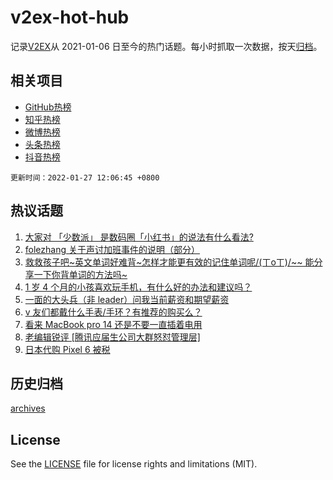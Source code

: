 # v2ex-hot-hub

 记录[V2EX](https://www.v2ex.com/)从 2021-01-06 日至今的热门话题。每小时抓取一次数据，按天[归档](archives)。
 
 ## 相关项目

- [GitHub热榜](https://github.com/snaildev/github-hot-hub)
- [知乎热榜](https://github.com/snaildev/zhihu-hot-hub)
- [微博热榜](https://github.com/snaildev/weibo-hot-hub)
- [头条热榜](https://github.com/snaildev/toutiao-hot-hub)
- [抖音热榜](https://github.com/snaildev/douyin-hot-hub)


 `更新时间：2022-01-27 12:06:45 +0800`

## 热议话题

1. [大家对 「少数派」 是数码圈「小红书」的说法有什么看法?](https://www.v2ex.com/t/830801)
1. [folezhang 关于声讨加班事件的说明（部分）](https://www.v2ex.com/t/830717)
1. [救救孩子吧~英文单词好难背~怎样才能更有效的记住单词呢/(ㄒoㄒ)/~~ 能分享一下你背单词的方法吗~](https://www.v2ex.com/t/830713)
1. [1 岁 4 个月的小孩喜欢玩手机，有什么好的办法和建议吗？](https://www.v2ex.com/t/830744)
1. [一面的大头兵（非 leader）问我当前薪资和期望薪资](https://www.v2ex.com/t/830762)
1. [v 友们都戴什么手表/手环？有推荐的购买么？](https://www.v2ex.com/t/830787)
1. [看来 MacBook pro 14 还是不要一直插着电用](https://www.v2ex.com/t/830773)
1. [老编辑锐评 [腾讯应届生公司大群怒怼管理层]](https://www.v2ex.com/t/830794)
1. [日本代购 Pixel 6 被税](https://www.v2ex.com/t/830728)

## 历史归档

[archives](archives)

## License

See the [LICENSE](LICENSE) file for license rights and limitations (MIT).
